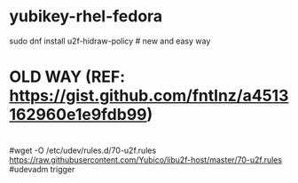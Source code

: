 # yubikey-rhel-fedora

sudo dnf install u2f-hidraw-policy    # new and easy way

#
# OLD WAY (REF: https://gist.github.com/fntlnz/a4513162960e1e9fdb99)
#
#wget -O /etc/udev/rules.d/70-u2f.rules https://raw.githubusercontent.com/Yubico/libu2f-host/master/70-u2f.rules
#udevadm trigger
